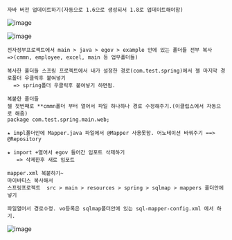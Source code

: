 ```
자바 버전 업데이트하기(자동으로 1.6으로 생성되서 1.8로 업데이트해야함)
```
![image](https://user-images.githubusercontent.com/42727909/49081265-a22b7b00-f289-11e8-8394-c3d690917677.png)

![image](https://user-images.githubusercontent.com/42727909/49081270-a788c580-f289-11e8-8d02-ee61e990efca.png)

```
전자정부프로젝트에서 main > java > egov > example 안에 있는 폴더들 전부 복사 
=>(cmmn, employee, excel, main 등 업무폴더들)

복사한 폴더들 스프링 프로젝트에서 내가 설정한 경로(com.test.spring)에서 젤 마지막 경로폴더 우클릭후 붙여넣기
  => spring폴더 우클릭후 붙여넣기 하면됨.
```

```
복붙한 폴더들 
젤 첫번째로 **cmmn폴더 부터 열어서 파일 하나하나 경로 수정해주기.(이클립스에서 자동으로 해줌)
package com.test.spring.main.web; 

★ impl폴더안에 Mapper.java 파일에서 @Mapper 사용못함. 어노테이션 바꿔주기 ==> @Repository

★ import +열어서 egov 들어간 임포트 삭제하기
   => 삭제한후 새로 임포트 

```
```
mapper.xml 복붙하기~
마이바티스 복사해서
스프링프로젝트  src > main > resources > spring > sqlmap > mappers 폴더안에 넣기

파일열어서 경로수정. vo등록은 sqlmap폴더안에 있는 sql-mapper-config.xml 에서 하기.
```
![image](https://user-images.githubusercontent.com/42727909/49081505-71981100-f28a-11e8-9d95-b396584c21bf.png)
